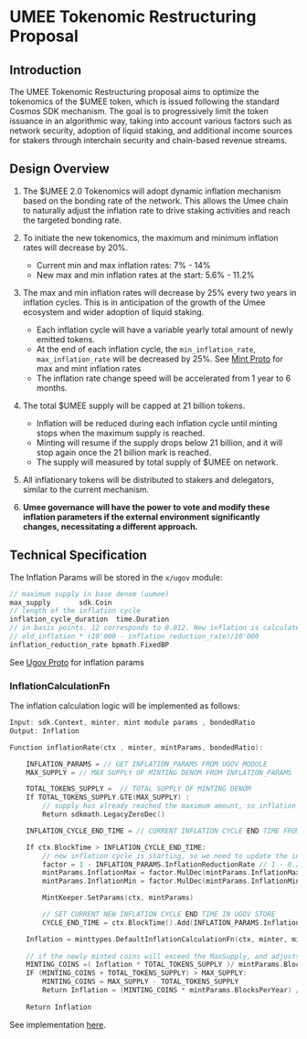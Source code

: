 
# UMEE Tokenomic Restructuring Proposal

## Introduction

The UMEE Tokenomic Restructuring proposal aims to optimize the tokenomics of the $UMEE token, which is issued following the standard Cosmos SDK mechanism. The goal is to progressively limit the token issuance in an algorithmic way, taking into account various factors such as network security, adoption of liquid staking, and additional income sources for stakers through interchain security and chain-based revenue streams.

## Design Overview

1. The $UMEE 2.0 Tokenomics will adopt dynamic inflation mechanism based on the bonding rate of the network. This allows the Umee chain to naturally adjust the inflation rate to drive staking activities and reach the targeted bonding rate.

2. To initiate the new tokenomics, the maximum and minimum inflation rates will decrease by 20%.

   - Current min and max inflation rates: 7% - 14%
   - New max and min inflation rates at the start: 5.6% - 11.2%

3. The max and min inflation rates will decrease by 25% every two years in inflation cycles. This is in anticipation of the growth of the Umee ecosystem and wider adoption of liquid staking.

   - Each inflation cycle will have a variable yearly total amount of newly emitted tokens.
   - At the end of each inflation cycle, the `min_inflation_rate`, `max_inflation_rate` will be decreased by 25%.
    See [Mint Proto](https://github.com/cosmos/cosmos-sdk/blob/v0.46.13/proto/cosmos/mint/v1beta1/mint.proto) for max and mint inflation rates
   - The inflation rate change speed will be accelerated from 1 year to 6 months.

4. The total $UMEE supply will be capped at 21 billion tokens.

   - Inflation will be reduced during each inflation cycle until minting stops when the maximum supply is reached.
   - Minting will resume if the supply drops below 21 billion, and it will stop again once the 21 billion mark is reached.
   - The supply will measured by total supply of $UMEE on network.

5. All inflationary tokens will be distributed to stakers and delegators, similar to the current mechanism.

6. **Umee governance will have the power to vote and modify these inflation parameters if the external environment significantly changes, necessitating a different approach.**

## Technical Specification

The Inflation Params will be stored in the `x/ugov` module:

```go
// maximum supply in base denom (uumee) 
max_supply       sdk.Coin
// length of the inflation cycle
inflation_cycle_duration  time.Duration
// in basis points. 12 corresponds to 0.012. New inflation is calculated as:
// old_inflation * (10'000 - inflation_reduction_rate)/10'000
inflation_reduction_rate bpmath.FixedBP
```

See [Ugov Proto](https://github.com/umee-network/umee/blob/main/proto/umee/ugov/v1/ugov.proto) for inflation params

### InflationCalculationFn

The inflation calculation logic will be implemented as follows:

```go pseudocode
Input: sdk.Context, minter, mint module params , bondedRatio
Output: Inflation 

Function inflationRate(ctx , minter, mintParams, bondedRatio):

    INFLATION_PARAMS = // GET INFLATION_PARAMS FROM UGOV MODULE 
    MAX_SUPPLY = // MAX SUPPLY OF MINTING DENOM FROM INFLATION_PARAMS

    TOTAL_TOKENS_SUPPLY =  // TOTAL SUPPLY OF MINTING DENOM 
    If TOTAL_TOKENS_SUPPLY.GTE(MAX_SUPPLY) :
        // supply has already reached the maximum amount, so inflation should be zero
        Return sdkmath.LegacyZeroDec()

    INFLATION_CYCLE_END_TIME = // CURRENT INFLATION CYCLE END TIME FROM UGOV STORE 

    If ctx.BlockTime > INFLATION_CYCLE_END_TIME:
        // new inflation cycle is starting, so we need to update the inflation max and min rate
        factor = 1 - INFLATION_PARAMS.InflationReductionRate // 1 - 0.25 = 0.75
        mintParams.InflationMax = factor.MulDec(mintParams.InflationMax)
        mintParams.InflationMin = factor.MulDec(mintParams.InflationMin)

        MintKeeper.SetParams(ctx, mintParams)

        // SET CURRENT NEW INFLATION CYCLE END TIME IN UGOV STORE 
        CYCLE_END_TIME = ctx.BlockTime().Add(INFLATION_PARAMS.InflationCycle)

    Inflation = minttypes.DefaultInflationCalculationFn(ctx, minter, mintParams, bondedRatio)
    
    // if the newly minted coins will exceed the MaxSupply, and adjusts the inflation accordingly.
    MINTING_COINS =( Inflation * TOTAL_TOKENS_SUPPLY )/ mintParams.BlocksPerYear
    IF (MINTING_COINS + TOTAL_TOKENS_SUPPLY) > MAX_SUPPLY:
        MINTING_COINS = MAX_SUPPLY - TOTAL_TOKENS_SUPPLY
        Return Inflation = (MINTING_COINS * mintParams.BlocksPerYear) / TOTAL_TOKENS_SUPPLY
    
    Return Inflation
```

See implementation [here](https://github.com/umee-network/umee/blob/main/app/inflation/inflation.go).
